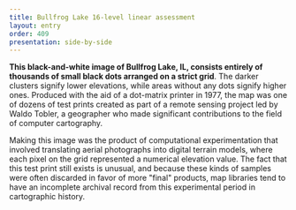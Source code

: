 ```yaml
---
title: Bullfrog Lake 16-level linear assessment
layout: entry
order: 409
presentation: side-by-side
---
```


**This black-and-white image of Bullfrog Lake, IL, consists entirely of thousands of small black dots arranged on a strict grid**. The darker clusters signify lower elevations, while areas without any dots signify higher ones. Produced with the aid of a dot-matrix printer in 1977, the map was one of dozens of test prints created as part of a remote sensing project led by Waldo Tobler, a geographer who made significant contributions to the field of computer cartography.

Making this image was the product of computational experimentation that involved translating aerial photographs into digital terrain models, where each pixel on the grid represented a numerical elevation value. The fact that this test print still exists is unusual, and because these kinds of samples were often discarded in favor of more "final" products, map libraries tend to have an incomplete archival record from this experimental period in cartographic history.